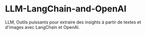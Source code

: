 # LLM-LangChain-and-OpenAI
LLM, Outils puissants pour extraire des insights à partir de textes et d'images avec LangChain et OpenAI.
